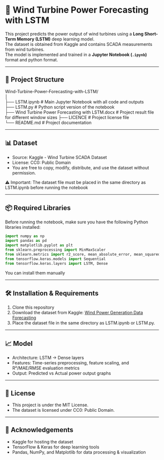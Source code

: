 # 💨 Wind Turbine Power Forecasting with LSTM

This project predicts the power output of wind turbines using a **Long Short-Term Memory (LSTM)** deep learning model.  
The dataset is obtained from Kaggle and contains SCADA measurements from wind turbines.  
The model is implemented and trained in a **Jupyter Notebook (`.ipynb`)** format and python format.

---

## 📂 Project Structure

Wind-Turbine-Power-Forecasting-with-LSTM/  
│  
├── LSTM.ipynb                 # Main Jupyter Notebook with all code and outputs  
├── LSTM.py                    # Python script version of the notebook   
├── Wind Turbine Power Forecasting with LSTM.docx                    # Project result file for different window sizes 
├── LICENCE                    # Project license file  
└── README.md                  # Project documentation  

---
## 📊 Dataset

- Source: Kaggle - Wind Turbine SCADA Dataset  
- License: CC0: Public Domain  
- You are free to copy, modify, distribute, and use the dataset without permission.  

⚠️ Important: The dataset file must be placed in the same directory as LSTM.ipynb before running the notebook

---
## 📦 Required Libraries

Before running the notebook, make sure you have the following Python libraries installed:

```python
import numpy as np
import pandas as pd
import matplotlib.pyplot as plt
from sklearn.preprocessing import MinMaxScaler
from sklearn.metrics import r2_score, mean_absolute_error, mean_squared_error
from tensorflow.keras.models import Sequential
from tensorflow.keras.layers import LSTM, Dense
```
You can install them manually

---
## 🛠️ Installation & Requirements

1.  Clone this repository
2. Download the dataset from Kaggle: [Wind Power Generation Data Forecasting](https://www.kaggle.com/datasets/mubashirrahim/wind-power-generation-data-forecasting)
3. Place the dataset file in the same directory as LSTM.ipynb or LSTM.py.

---
## 📈 Model

- Architecture: LSTM → Dense layers  
- Features: Time-series preprocessing, feature scaling, and R²/MAE/RMSE evaluation metrics  
- Output: Predicted vs Actual power output graphs  

---
## 📜 License

- This project is under the MIT License.  
- The dataset is licensed under CC0: Public Domain.  

---
## 🙌 Acknowledgements

- Kaggle for hosting the dataset  
- TensorFlow & Keras for deep learning tools  
- Pandas, NumPy, and Matplotlib for data processing & visualization  
